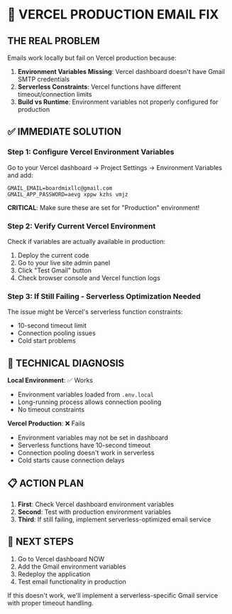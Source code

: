 # 🚨 VERCEL PRODUCTION EMAIL FIX

## THE REAL PROBLEM
Emails work locally but fail on Vercel production because:

1. **Environment Variables Missing**: Vercel dashboard doesn't have Gmail SMTP credentials
2. **Serverless Constraints**: Vercel functions have different timeout/connection limits
3. **Build vs Runtime**: Environment variables not properly configured for production

## ✅ IMMEDIATE SOLUTION

### Step 1: Configure Vercel Environment Variables
Go to your Vercel dashboard → Project Settings → Environment Variables and add:

```
GMAIL_EMAIL=boardmixllc@gmail.com
GMAIL_APP_PASSWORD=aevg xppw kzhs vmjz
```

**CRITICAL**: Make sure these are set for "Production" environment!

### Step 2: Verify Current Vercel Environment
Check if variables are actually available in production:

1. Deploy the current code
2. Go to your live site admin panel
3. Click "Test Gmail" button
4. Check browser console and Vercel function logs

### Step 3: If Still Failing - Serverless Optimization Needed

The issue might be Vercel's serverless function constraints:
- 10-second timeout limit
- Connection pooling issues
- Cold start problems

## 🔧 TECHNICAL DIAGNOSIS

**Local Environment**: ✅ Works
- Environment variables loaded from `.env.local`
- Long-running process allows connection pooling
- No timeout constraints

**Vercel Production**: ❌ Fails
- Environment variables may not be set in dashboard
- Serverless functions have 10-second timeout
- Connection pooling doesn't work in serverless
- Cold starts cause connection delays

## 📋 ACTION PLAN

1. **First**: Check Vercel dashboard environment variables
2. **Second**: Test with production environment variables
3. **Third**: If still failing, implement serverless-optimized email service

## 🚀 NEXT STEPS

1. Go to Vercel dashboard NOW
2. Add the Gmail environment variables
3. Redeploy the application
4. Test email functionality in production

If this doesn't work, we'll implement a serverless-specific Gmail service with proper timeout handling.